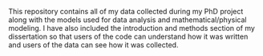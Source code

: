 This repository contains all of my data collected during my PhD project along with the models used for data analysis and mathematical/physical modeling. 
I have also included the introduction and methods section of my dissertation so that users of the code can understand how it was written
and users of the data can see how it was collected.
